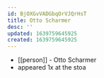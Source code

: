 ```yaml
---
id: BjOXGvVADGbqOrVJQrHsT
title: Otto Scharmer
desc: ''
updated: 1639759645925
created: 1639759645925
---
```



- [[person]] - Otto Scharmer
- appeared 1x at the stoa
